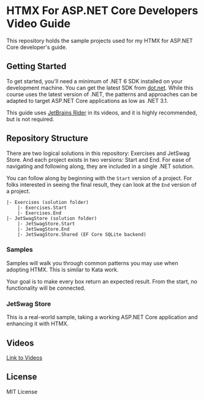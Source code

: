 # HTMX For ASP.NET Core Developers Video Guide

This repository holds the sample projects used for my HTMX for ASP.NET Core developer's guide. 

## Getting Started

To get started, you'll need a minimum of .NET 6 SDK installed on your development machine. You can get the
latest SDK from [dot.net](https://dotnet.microsoft.com/download). While this course uses the latest 
version of .NET, the patterns and approaches can be adapted to target ASP.NET Core applications as low as .NET 3.1.

This guide uses [JetBrains Rider](https://jetbrains.com/rider) in its videos, and it is highly recommended, but is not required.

## Repository Structure

There are two logical solutions in this repository: Exercises and JetSwag Store. 
And each project exists in two versions: Start and End. For ease of navigating and following along,
they are included in a single .NET solution.

You can follow along by beginning with the `Start` version of a project. For folks interested in 
seeing the final result, they can look at the `End` version of a project.

```console
|- Exercises (solution folder)
    |- Exercises.Start
    |- Exercises.End
|- JetSwagStore (solution folder)
    |- JetSwagStore.Start
    |- JetSwagStore.End
    |- JetSwagStore.Shared (EF Core SQLite backend)
```

### Samples

Samples will walk you through common patterns you may use when adopting HTMX. This is similar to Kata work.

Your goal is to make every box return an expected result. From the start, no functionality
will be connected.

### JetSwag Store

This is a real-world sample, taking a working ASP.NET Core application and enhancing it with HTMX.

## Videos

[Link to Videos](https://www.jetbrains.com/guide/dotnet/tutorials/htmx-aspnetcore/)

## License

MIT License
